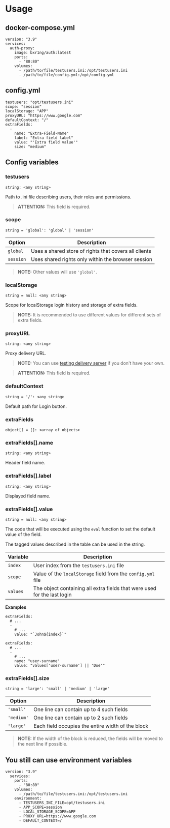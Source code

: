 # Usage

## docker-compose.yml

```
version: "3.9"
services:
  auth-proxy:
    image: bxr1ng/auth:latest
    ports:
      - "80:80"
    volumes:
      - /path/to/file/testusers.ini:/opt/testusers.ini
      - /path/to/file/config.yml:/opt/config.yml
```

## config.yml

```
testusers: "opt/testusers.ini"
scope: "session"
localStorage: "APP"
proxyURL: "https://www.google.com"
defaultContext: "/"
extraFields:
  -
    name: "Extra-Field-Name"
    label: "Extra field label"
    value: "'Extra field value'"
    size: "medium"
```

## Config variables

### testusers

`string: <any string>`

Path to .ini file describing users, their roles and permissions.

> **ATTENTION:**  This field is required.

### scope

`string = 'global': 'global' | 'session'`

| Option    | Description                                           |
|-----------|-------------------------------------------------------|
| `global`  | Uses a shared store of rights that covers all clients |
| `session` | Uses shared rights only within the browser session    |

> **NOTE:**  Other values will use `'global'`.

### localStorage

`string = null: <any string>`

Scope for localStorage login history and storage of extra fields.

> **NOTE:**  It is recommended to use different values for different sets of extra fields.

### proxyURL

`string: <any string>`

Proxy delivery URL.

> **NOTE:**  You can use [testing delivery server](https://hub.docker.com/r/bxr1ng/auth-listener) if you don't have your own.

> **ATTENTION:**  This field is required.

### defaultContext

`string = '/': <any string>`

Default path for Login button.

### extraFields

`object[] = []: <array of objects>`

### extraFields[].name

`string: <any string>`

Header field name.

### extraFields[].label

`string: <any string>`

Displayed field name.

### extraFields[].value

`string = null: <any string>`

The code that will be executed using the `eval` function to set the default value of the field.

The tagged values described in the table can be used in the string.

| Variable | Description                                                              |
|----------|--------------------------------------------------------------------------|
| `index`  | User index from the `testusers.ini` file                                 |
| `scope`  | Value of the `localStorage` field from the `config.yml` file             |
| `values` | The object containing all extra fields that were used for the last login |

**Examples**

```
extraFields:
  # ...
  -
    # ...
    value: "`John${index}`"
```

```
extraFields:
  # ...
  -
    # ...
    name: "user-surname"
    value: "values['user-surname'] || 'Doe'"
```

### extraFields[].size

`string = 'large': 'small' | 'medium' | 'large'`

| Option     | Description                                       |
|------------|---------------------------------------------------|
| `'small'`  | One line can contain up to 4 such fields          |
| `'medium'` | One line can contain up to 2 such fields          |
| `'large'`  | Each field occupies the entire width of the block |

> **NOTE:**  If the width of the block is reduced, the fields will be moved to the next line if possible.

## You still can use environment variables

```
version: "3.9"
  services:
    ports:
      - "80:80"
    volumes:
      - /path/to/file/testusers.ini:/opt/testusers.ini
    environment:
      - TESTUSERS_INI_FILE=opt/testusers.ini
      - APP_SCOPE=session
      - LOCAL_STORAGE_SCOPE=APP
      - PROXY_URL=https://www.google.com
      - DEFAULT_CONTEXT=/
```
